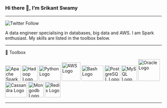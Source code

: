 ### Hi there 👋, I’m Srikant Swamy
---
<img alt="Twitter Follow" src="https://img.shields.io/twitter/follow/SrikantSwamy?style=social">

A data engineer specialising in databases, big data and AWS. 
I am Spark enthusiast. My skills are listed in the toolbox below.


---

🧰 Toolbox

<img src="https://cdn.worldvectorlogo.com/logos/apache-spark-5.svg" alt="Apache Spark Logo" width="50" height="50"/>  <img src="https://cdn.worldvectorlogo.com/logos/hadoop.svg" alt="Hadoop Logo" width="50" height="50"/>  <img src="https://cdn.worldvectorlogo.com/logos/python-4.svg" alt="Python Logo" width="70" height="50"/> <img src="https://cdn.worldvectorlogo.com/logos/amazon-web-services.svg" alt="AWS Logo" width="60" height="60"/>  <img src="https://cdn.worldvectorlogo.com/logos/bash-1.svg" alt="Bash Logo" width="70" height="50"/>  <img src="https://cdn.worldvectorlogo.com/logos/postgresql.svg" alt="PostgreSQL Logo" width="50" height="50"/> <img src="https://cdn.worldvectorlogo.com/logos/mysql-6.svg" alt="MySQL Logo" width="50" height="50"/> <img src="https://cdn.worldvectorlogo.com/logos/oracle-6.svg" alt="Oracle Logo" width="70" height="70"/>  <img src="https://cdn.worldvectorlogo.com/logos/cassandra.svg" alt="Cassandra Logo" width="70" height="50"/>  <img src="https://cdn.worldvectorlogo.com/logos/mongodb-icon-1.svg" alt="Mongodb Logo" width="50" height="50"/>  <img src="https://cdn.worldvectorlogo.com/logos/redis.svg" alt="Redis Logo" width="50" height="50"/>

---

<!---
SrikantSwamy/SrikantSwamy is a ✨ special ✨ repository because its `README.md` (this file) appears on your GitHub profile.
You can click the Preview link to take a look at your changes.
--->
